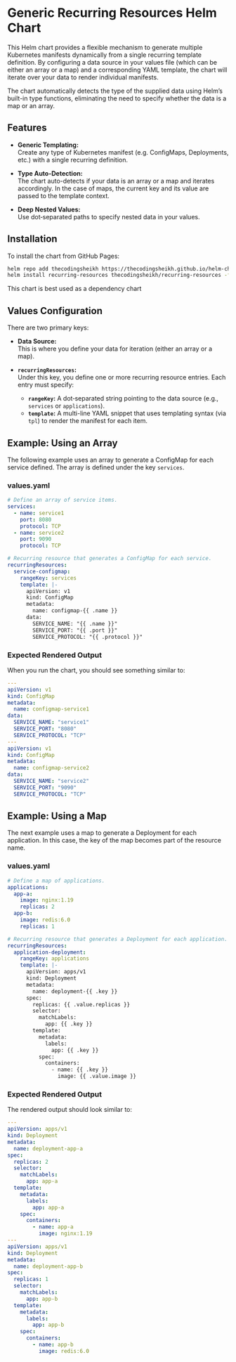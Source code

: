 # Generic Recurring Resources Helm Chart

This Helm chart provides a flexible mechanism to generate multiple Kubernetes manifests dynamically from a single recurring template definition. By configuring a data source in your values file (which can be either an array or a map) and a corresponding YAML template, the chart will iterate over your data to render individual manifests.

The chart automatically detects the type of the supplied data using Helm’s built-in type functions, eliminating the need to specify whether the data is a map or an array.

## Features

- **Generic Templating:**  
  Create any type of Kubernetes manifest (e.g. ConfigMaps, Deployments, etc.) with a single recurring definition.
  
- **Type Auto-Detection:**  
  The chart auto-detects if your data is an array or a map and iterates accordingly. In the case of maps, the current key and its value are passed to the template context.

- **Deep Nested Values:**  
  Use dot‑separated paths to specify nested data in your values.

## Installation

To install the chart from GitHub Pages:

```bash
helm repo add thecodingsheikh https://thecodingsheikh.github.io/helm-charts
helm install recurring-resources thecodingsheikh/recurring-resources -f values.yaml
```

This chart is best used as a dependency chart

## Values Configuration
There are two primary keys:

- **Data Source:**  
  This is where you define your data for iteration (either an array or a map).

- **`recurringResources`:**  
  Under this key, you define one or more recurring resource entries. Each entry must specify:
  
  - **`rangeKey`:** A dot‑separated string pointing to the data source (e.g., `services` or `applications`).
  - **`template`:** A multi-line YAML snippet that uses templating syntax (via `tpl`) to render the manifest for each item.

## Example: Using an Array

The following example uses an array to generate a ConfigMap for each service defined. The array is defined under the key `services`.

### values.yaml

```yaml
# Define an array of service items.
services:
  - name: service1
    port: 8080
    protocol: TCP
  - name: service2
    port: 9090
    protocol: TCP

# Recurring resource that generates a ConfigMap for each service.
recurringResources:
  service-configmap:
    rangeKey: services
    template: |-
      apiVersion: v1
      kind: ConfigMap
      metadata:
        name: configmap-{{ .name }}
      data:
        SERVICE_NAME: "{{ .name }}"
        SERVICE_PORT: "{{ .port }}"
        SERVICE_PROTOCOL: "{{ .protocol }}"
```

### Expected Rendered Output

When you run the chart, you should see something similar to:

```yaml
---
apiVersion: v1
kind: ConfigMap
metadata:
  name: configmap-service1
data:
  SERVICE_NAME: "service1"
  SERVICE_PORT: "8080"
  SERVICE_PROTOCOL: "TCP"
---
apiVersion: v1
kind: ConfigMap
metadata:
  name: configmap-service2
data:
  SERVICE_NAME: "service2"
  SERVICE_PORT: "9090"
  SERVICE_PROTOCOL: "TCP"
```

## Example: Using a Map

The next example uses a map to generate a Deployment for each application. In this case, the key of the map becomes part of the resource name.

### values.yaml

```yaml
# Define a map of applications.
applications:
  app-a:
    image: nginx:1.19
    replicas: 2
  app-b:
    image: redis:6.0
    replicas: 1

# Recurring resource that generates a Deployment for each application.
recurringResources:
  application-deployment:
    rangeKey: applications
    template: |-
      apiVersion: apps/v1
      kind: Deployment
      metadata:
        name: deployment-{{ .key }}
      spec:
        replicas: {{ .value.replicas }}
        selector:
          matchLabels:
            app: {{ .key }}
        template:
          metadata:
            labels:
              app: {{ .key }}
          spec:
            containers:
              - name: {{ .key }}
                image: {{ .value.image }}
```

### Expected Rendered Output

The rendered output should look similar to:

```yaml
---
apiVersion: apps/v1
kind: Deployment
metadata:
  name: deployment-app-a
spec:
  replicas: 2
  selector:
    matchLabels:
      app: app-a
  template:
    metadata:
      labels:
        app: app-a
    spec:
      containers:
        - name: app-a
          image: nginx:1.19
---
apiVersion: apps/v1
kind: Deployment
metadata:
  name: deployment-app-b
spec:
  replicas: 1
  selector:
    matchLabels:
      app: app-b
  template:
    metadata:
      labels:
        app: app-b
    spec:
      containers:
        - name: app-b
          image: redis:6.0
```